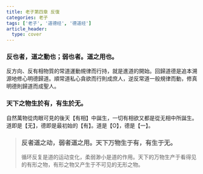 ```yaml
---
title: 老子第四章 反復
categories: 老子
tags: ['老子', '道德经', '德道经']
article_header:
  type: cover
---
```


### 反也者，道之動也；弱也者。道之用也。

反方向、反有相物質的常道運動規律而行持，就是進道的開始。回歸道德是追本溯源地修心明德歸道。順常道私心貪欲而行則成庶人，逆反常道一般規律而動，修真明德則歸道而成聖人。

### 天下之物生於有，有生於无。

自然萬物從肉眼可見的後天【有相】中誕生，一切有相欲又都是從无相中所誕生。道即是【无】，德即是最初始的【有】。道是【O】，德是【一】。

> ### 反者道之动，弱者道之用。天下万物生于有，有生于无。
>
> 循环反复是道的运动变化，柔弱渺小是道的作用。天下的万物生产于看得见的有形之物，有形之物又产生于不可见的无形之物。
